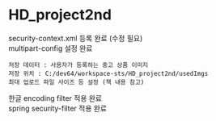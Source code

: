 # HD_project2nd

security-context.xml 등록 완료 (수정 필요)   
multipart-config 설정 완료   

```
저장 데이터 : 사용자가 등록하는 중고 상품 이미지   
저장 위치 : C:/dev64/workspace-sts/HD_project2nd/usedImgs   
최대 업로드 파일 사이즈 등 설정 (책 내용 참고)   
```

한글 encoding filter 적용 완료   
spring security-filter 적용 완료   
